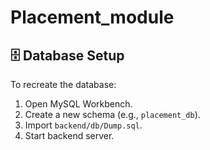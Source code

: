 # Placement_module



## 🗄️ Database Setup

To recreate the database:

1. Open MySQL Workbench.
2. Create a new schema (e.g., `placement_db`).
3. Import `backend/db/Dump.sql`.
4. Start backend server.
